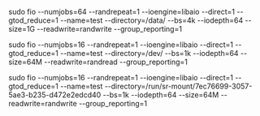 sudo fio --numjobs=64 --randrepeat=1 --ioengine=libaio --direct=1 --gtod_reduce=1 --name=test --directory=/data/ --bs=4k --iodepth=64 --size=1G --readwrite=randwrite --group_reporting=1



sudo fio --numjobs=16 --randrepeat=1 --ioengine=libaio --direct=1 --gtod_reduce=1 --name=test --directory=/dev/ --bs=1k --iodepth=64 --size=64M --readwrite=randread --group_reporting=1


sudo fio --numjobs=16 --randrepeat=1 --ioengine=libaio --direct=1 --gtod_reduce=1 --name=test --directory=/run/sr-mount/7ec76699-3057-5ae3-b235-d472e2edcd40 --bs=1k --iodepth=64 --size=64M --readwrite=randwrite --group_reporting=1